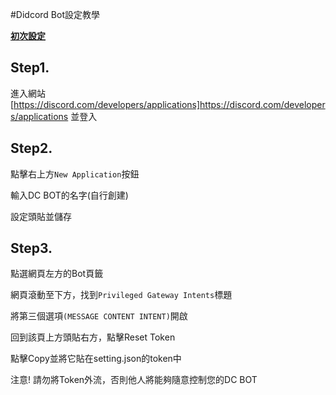 #Didcord Bot設定教學

[**初次設定**](#-Step1.)

## Step1.

進入網站[https://discord.com/developers/applications]<https://discord.com/developers/applications> 並登入

## Step2.

點擊右上方`New Application`按鈕

輸入DC BOT的名字(自行創建)

設定頭貼並儲存

## Step3.

點選網頁左方的Bot頁籤

網頁滾動至下方，找到`Privileged Gateway Intents`標題

將第三個選項`(MESSAGE CONTENT INTENT)`開啟

回到該頁上方頭貼右方，點擊Reset Token

點擊Copy並將它貼在setting.json的token中

注意! 請勿將Token外流，否則他人將能夠隨意控制您的DC BOT